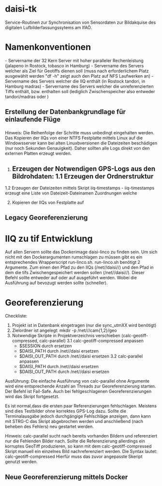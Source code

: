# daisi-tk
Service-Routinen zur Synchronisation von Sensordaten zur Bildakquise des digitalen Lufbilderfassungssytems am IfAÖ. 

# Namenkonventionen
<servercrunch> - Servername der 32 Kern Server mit hoher paralleler Rechenleistung (jalapeno in Rostock, tobasco in Hamburg)
<servergeo> - Servername des Servers welcher als Ziel für Geotiffs dienen soll (muss nach erforderlichem Platz ausgewählt werden "df -h" zeigt auch den Platz auf NFS Laufwerken an)
<serveriiq> - Servername des Servers welcher die IIQ enthält (in Rostock tandori, in Hamburg madras)
<servertif> - Servername des Servers welcher die unreferenzierten Tiffs enthält, bzw. enthalten soll (lediglich Zwischenspeicher also entweder tandori/madras oder <servergeo>)

###
## Erstellung der Datenbankgrundlage für einlaufende Flüge
###

Hinweis: Die Reihenfolge der Schritte muss unbedingt eingehalten werden.
Das Kopieren der IIQs von einer NTFS Festplatte mittels Linux auf die Windowsserver kann bei alten Linuxbversionen die Dateizeiten beschädigen (nur noch Sekunden Genauigkeit).
Daher sollten alle Logs direkt von den externen Platten erzeugt werden.

1. Erzeugen der Notwendigen GPS-Logs aus den Bildrohdaten:
1.1 Erzeugen der Ordnerstruktur
    - 
1.2 Erzeugen der Dateizeiten mittels Skript iiq-timestamps
    - iiq-timestamps erzeugt eine Liste von Dateizeit-Dateinamen Zuordnungen welche 

2. Kopieren der IIQs von Festplatte auf <serveriiq>

###
## Legacy Georeferenzierung
###

# IIQ zu tif Entwicklung
Auf allen Servern sollte das Dockerimage daisi-linco zu finden sein. Um sich nicht mit den Dockerargumenten rumschlagen zu müssen gibt es ein entsprechendes Wrapperscript run-linco.sh.
run-linco.sh benötigt 2 Argumente. Zum einen den Pfad zu den IIQs (/net/<serveriiq>/daisi/<projectname>/) und den Pfad in dem die tifs Zwischengespeichert werden sollen (/net/<servertif>/daisi/<projectname>/).
Dieser Befehl sollte entweder auf <servertif> oder auf <servercrunch> ausgeführt werden. Wobei die Ausführung auf <servercrunch> bevozugt werden sollte (schneller).

# Georeferenzierung
Checkliste:
1. Projekt ist in Datenbank eingetragen (nur die sync_utmXX wird benötigt)
2. Zielordner ist angelegt: mkdir -p /net/<servergeo>/<projektname>/cam{1,2}/geo
3. Notwendige Skripte in Projektverzeichnis verschieben (calc-geotiff-compressed, calc-parallel)
3.1 calc-geotiff-compressed anpassen 
    - $SESSION durch <projektname> ersetzen 
    - $DAISI_PATH durch /net/<servertif>/daisi ersetzen
    - $DAISI_OUT_PATH durch /net/<servergeo>/daisi ersetzen
3.2 calc-parallel anpassen 
    - $DAISI_PATH durch /net/<servertif>/daisi ersetzen
    - $DAISI_OUT_PATH durch /net/<servergeo>/daisi ersetzen
    
Ausführung:
Die einfache Ausführung von calc-parallel ohne Argumente wird eine entsprechende Anzahl an Threads zur Georeferenzierung starten. 
Der Befehl ist Fail-Safe. Auch bei fehlgeschlagenen Georeferenzierungen wird das Skript fortgesetzt.
 
Es ist normal,dass die ersten paar Referenzierungen fehlschlagen. Meistens sind dies Testbilder ohne korrektes GPS-Log dazu.
Sollte die Terminalausgabe jedoch durchgängige Fehlschläge anzeigen, dann kann mit STRG-C das Skript abgebrochen werden und anschließend (nach beheben des Fehlers) neu gestartet werden.

Hinweis: calc-parallel sucht nach bereits vorhanden Bildern und referenziert nur die Fehlenden Bilder nach. Sollte die Referenzierung allerdings ein korruptes GeoTiff produzieren, so kann mit dem
calc-geotiff-compressed Skript manuell ein einzelnes Bild nachreferenziert werden. Die Syntax lautet:
calc-geotiff-compressed <Kameranummer> <Bildname>
Hierfür muss das zuvor angepasste Skeript genutzt werden.
    
## Neue Georeferenzierung mittels Docker 
